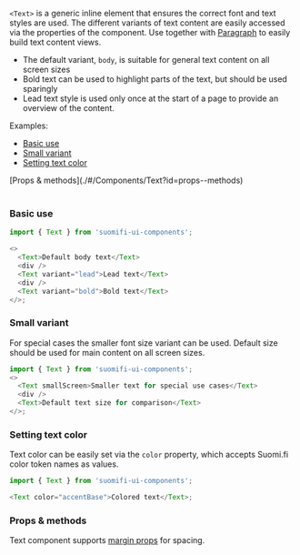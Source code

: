 `<Text>` is a generic inline element that ensures the correct font and text styles are used. The different variants of text content are easily accessed via the properties of the component. Use together with [Paragraph](./#/Components/Paragraph) to easily build text content views.

- The default variant, `body`, is suitable for general text content on all screen sizes
- Bold text can be used to highlight parts of the text, but should be used sparingly
- Lead text style is used only once at the start of a page to provide an overview of the content.

Examples:

- [Basic use](./#/Components/Text?id=basic-use)
- [Small variant](./#/Components/Text?id=small-variant)
- [Setting text color](./#/Components/Text?id=setting-text-color)

<div style="margin-bottom: 40px">
  [Props & methods](./#/Components/Text?id=props--methods)
</div>

### Basic use

```js
import { Text } from 'suomifi-ui-components';

<>
  <Text>Default body text</Text>
  <div />
  <Text variant="lead">Lead text</Text>
  <div />
  <Text variant="bold">Bold text</Text>
</>;
```

### Small variant

For special cases the smaller font size variant can be used. Default size should be used for main content on all screen sizes.

```js
import { Text } from 'suomifi-ui-components';
<>
  <Text smallScreen>Smaller text for special use cases</Text>
  <div />
  <Text>Default text size for comparison</Text>
</>;
```

### Setting text color

Text color can be easily set via the `color` property, which accepts Suomi.fi color token names as values.

```js
import { Text } from 'suomifi-ui-components';

<Text color="accentBase">Colored text</Text>;
```

### Props & methods

Text component supports [margin props](./#/Spacing/Margin%20props) for spacing.
